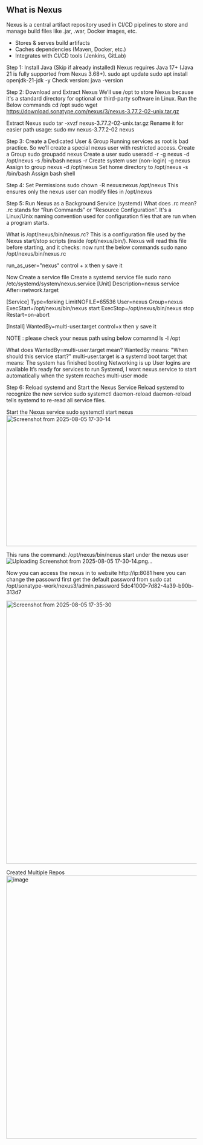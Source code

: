 
## What is Nexus 
Nexus is a central artifact repository used in CI/CD pipelines to store and manage build files like .jar, .war, Docker images, etc.
- Stores & serves build artifacts
- Caches dependencies (Maven, Docker, etc.)
- Integrates with CI/CD tools (Jenkins, GitLab)

Step 1: Install Java (Skip if already installed)
Nexus requires Java 17+ (Java 21 is fully supported from Nexus 3.68+).
sudo apt update
sudo apt install openjdk-21-jdk -y
Check version:
java -version

Step 2: Download and Extract Nexus
We’ll use /opt to store Nexus because it's a standard directory for optional or third-party software in Linux.
Run the Below commands 
cd /opt
sudo wget https://download.sonatype.com/nexus/3/nexus-3.77.2-02-unix.tar.gz

Extract Nexus
sudo tar -xvzf nexus-3.77.2-02-unix.tar.gz
Rename it for easier path usage:
sudo mv nexus-3.77.2-02 nexus

Step 3: Create a Dedicated User & Group
Running services as root is bad practice. So we’ll create a special nexus user with restricted access.
Create a Group
sudo groupadd nexus 
Create a user 
sudo useradd -r -g nexus -d /opt/nexus -s /bin/bash nexus
-r	Create system user (non-login)
-g nexus	Assign to group nexus
-d /opt/nexus	Set home directory to /opt/nexus
-s /bin/bash	Assign bash shell

Step 4: Set Permissions
sudo chown -R nexus:nexus /opt/nexus
This ensures only the nexus user can modify files in /opt/nexus

Step  5: Run Nexus as a Background Service (systemd)
What does .rc mean?
.rc stands for “Run Commands” or “Resource Configuration”.
It's a Linux/Unix naming convention used for configuration files that are run when a program starts.

What is /opt/nexus/bin/nexus.rc?
This is a configuration file used by the Nexus start/stop scripts (inside /opt/nexus/bin/).
Nexus will read this file before starting, and it checks:
now runt the below commands 
sudo nano /opt/nexus/bin/nexus.rc

run_as_user="nexus"
control + x then y save it 

Now Create a service file 
Create a systemd service file
sudo nano /etc/systemd/system/nexus.service
[Unit]
Description=nexus service
After=network.target

[Service]
Type=forking
LimitNOFILE=65536
User=nexus
Group=nexus
ExecStart=/opt/nexus/bin/nexus start
ExecStop=/opt/nexus/bin/nexus stop
Restart=on-abort

[Install]
WantedBy=multi-user.target
control+x then y save it 

NOTE : please check your nexus path using below comamnd 
ls -l /opt 

What does WantedBy=multi-user.target mean?
WantedBy means: "When should this service start?"
multi-user.target is a systemd boot target that means:
The system has finished booting
Networking is up
User logins are available
It’s ready for services to run
Systemd, I want nexus.service to start automatically when the system reaches multi-user mode

Step 6:  Reload systemd and Start the Nexus Service
Reload systemd to recognize the new service
sudo systemctl daemon-reload
daemon-reload tells systemd to re-read all service files.

Start the Nexus service 
sudo systemctl start nexus
<img width="1304" height="346" alt="Screenshot from 2025-08-05 17-30-14" src="https://github.com/user-attachments/assets/ad41864a-8b48-496b-837c-694165966289" />

This runs the command: /opt/nexus/bin/nexus start under the nexus user
![Uploading Screenshot from 2025-08-05 17-30-14.png…]()

Now you can access the nexus in to website 
http://ip:8081
here you can change the passowrd first get the default password from 
sudo cat /opt/sonatype-work/nexus3/admin.password
5dc41000-7d82-4a39-b90b-313d7

<img width="1291" height="695" alt="Screenshot from 2025-08-05 17-35-30" src="https://github.com/user-attachments/assets/7175539e-49a5-4b03-88e8-7d76b89476b1" />

Created Multiple Repos 
<img width="1291" height="695" alt="image" src="https://github.com/user-attachments/assets/812745b2-2a12-4858-8fd7-05a9744ed650" />


